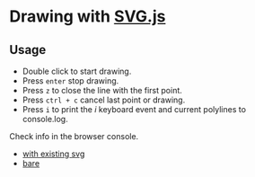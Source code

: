 # Drawing with [SVG.js](https://github.com/svgdotjs/svg.js)

## Usage

+ Double click to start drawing.
+ Press `enter` stop drawing.
+ Press `z` to close the line with the first point.
+ Press `ctrl + c` cancel last point or drawing.
+ Press `i` to print the _i_ keyboard event and current polylines to console.log.

Check info in the browser console.

+ [with existing svg](https://dotnetcarpenter.github.io/mua/)
+ [bare](https://dotnetcarpenter.github.io/mua/simpel.html)
